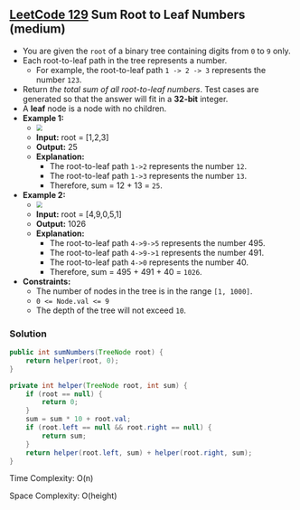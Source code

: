 ## [LeetCode 129](https://leetcode.com/problems/sum-root-to-leaf-numbers/) Sum Root to Leaf Numbers (medium)

- You are given the `root` of a binary tree containing digits from `0` to `9` only.
- Each root-to-leaf path in the tree represents a number.
    -   For example, the root-to-leaf path `1 -> 2 -> 3` represents the number `123`.
- Return _the total sum of all root-to-leaf numbers_. Test cases are generated so that the answer will fit in a **32-bit** integer.
- A **leaf** node is a node with no children.
- **Example 1:**
    - <img src="https://assets.leetcode.com/uploads/2021/02/19/num1tree.jpg" style="zoom:67%;" />
    - **Input:** root = [1,2,3]
    - **Output:** 25
    - **Explanation:**
        - The root-to-leaf path `1->2` represents the number `12`.
        - The root-to-leaf path `1->3` represents the number `13`.
        - Therefore, sum = 12 + 13 = `25`.
- **Example 2:**
    - <img src="https://assets.leetcode.com/uploads/2021/02/19/num2tree.jpg" style="zoom:67%;" />
    - **Input:** root = [4,9,0,5,1]
    - **Output:** 1026
    - **Explanation:**
        - The root-to-leaf path `4->9->5` represents the number 495.
        - The root-to-leaf path `4->9->1` represents the number 491.
        - The root-to-leaf path `4->0` represents the number 40.
        - Therefore, sum = 495 + 491 + 40 = `1026`.
- **Constraints:**
    -   The number of nodes in the tree is in the range `[1, 1000]`.
    -   `0 <= Node.val <= 9`
    -   The depth of the tree will not exceed `10`.

### Solution

```java
public int sumNumbers(TreeNode root) {
    return helper(root, 0);
}

private int helper(TreeNode root, int sum) {
    if (root == null) {
        return 0;
    }
    sum = sum * 10 + root.val;
    if (root.left == null && root.right == null) {
        return sum;
    }
    return helper(root.left, sum) + helper(root.right, sum);
}
```

Time Complexity: O(n)

Space Complexity: O(height)
